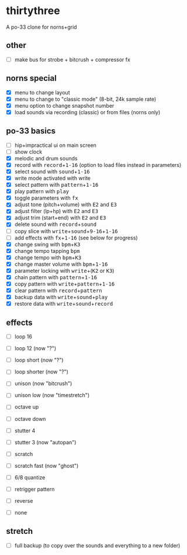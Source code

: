 # thirtythree
A po-33 clone for norns+grid

## other

- [ ] make bus for strobe + bitcrush + compressor fx

## norns special

- [x] menu to change layout
- [x] menu to change to "classic mode" (8-bit, 24k sample rate)
- [x] menu option to change snapshot number
- [x] load sounds via recording (classic) or from files (norns only)

## po-33 basics

- [ ] hip+impractical ui on main screen
- [ ] show clock
- [x] melodic and drum sounds
- [x] record with <kbd>record</kbd>+<kbd>1-16</kbd> (option to load files instead in parameters)
- [x] select sound with <kbd>sound</kbd>+<kbd>1-16</kbd>
- [x] write mode activated with <kb>write</kbd>
- [x] select pattern with <kbd>pattern</kbd>+<kbd>1-16</kbd>
- [x] play pattern with <kbd>play</kbd>
- [x] toggle parameters with <kbd>fx</kbd>
- [x] adjust tone (pitch+volume) with <kbd>E2</kbd> and <kbd>E3</kbd>
- [x] adjust filter (lp+hp) with <kbd>E2</kbd> and <kbd>E3</kbd>
- [x] adjust trim (start+end) with <kbd>E2</kbd> and <kbd>E3</kbd>
- [x] delete sound with <kbd>record</kbd>+<kbd>sound</kbd>
- [ ] copy slice with <kbd>write</kbd>+<kbd>sound</kbd>+<kbd>9-16</kbd>+<kbd>1-16</kbd>
- [ ] add effects with <kbd>fx</kbd>+<kbd>1-16</kbd> (see below for progress)
- [x] change swing with <kbd>bpm</kbd>+<kbd>K3</kbd>
- [x] change tempo tapping <kbd>bpm</kbd>
- [x] change tempo with <kbd>bpm</kbd>+<kbd>K3</kbd>
- [x] change master volume with <kbd>bpm</kbd>+<kbd>1-16</kbd>
- [x] parameter locking with <kbd>write</kbd>+(<kbd>K2</kbd> or <kbd>K3</kbd>)
- [x] chain pattern with <kbd>pattern</kbd>+<kbd>1-16</kbd>
- [x] copy pattern with <kbd>write</kbd>+<kbd>pattern</kbd>+<kbd>1-16</kbd>
- [x] clear pattern with <kbd>record</kbd>+<kbd>pattern</kbd>
- [x] backup data with <kbd>write</kbd>+<kbd>sound</kbd>+<kbd>play</kbd>
- [x] restore data with <kbd>write</kbd>+<kbd>sound</kbd>+<kbd>record</kbd>

## effects

- [ ] loop 16
- [ ] loop 12 (now "?")
- [ ] loop short (now "?")
- [ ] loop shorter (now "?")
- [ ] unison (now "bitcrush")
- [ ] unison low (now "timestretch")
- [ ] octave up
- [ ] octave down
- [ ] stutter 4
- [ ] stutter 3 (now "autopan")
- [ ] scratch
- [ ] scratch fast (now "ghost")
- [ ] 6/8 quantize
- [ ] retrigger pattern
- [ ] reverse
- [ ] none



## stretch

- [ ] full backup (to copy over the sounds and everything to a new folder)

